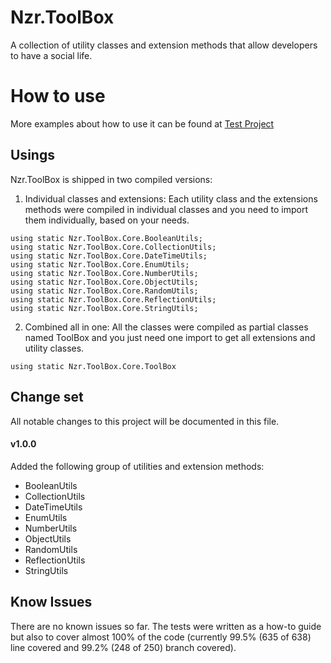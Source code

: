 ﻿# Nzr.ToolBox   
A collection of utility classes and extension methods that allow developers to have a social life.

# How to use

More examples about how to use it can be found at [Test Project](https://raw.githubusercontent.com/marionzr/Nzr.ToolBox/master/dotnet/Nzr.ToolBox.Core.Tests)


## Usings

Nzr.ToolBox is shipped in two compiled versions:
1. Individual classes and extensions: Each utility class and the extensions methods were compiled in individual classes and
you need to import them individually, based on your needs.

```
using static Nzr.ToolBox.Core.BooleanUtils;
using static Nzr.ToolBox.Core.CollectionUtils;
using static Nzr.ToolBox.Core.DateTimeUtils;
using static Nzr.ToolBox.Core.EnumUtils;
using static Nzr.ToolBox.Core.NumberUtils;
using static Nzr.ToolBox.Core.ObjectUtils;
using static Nzr.ToolBox.Core.RandomUtils;
using static Nzr.ToolBox.Core.ReflectionUtils;
using static Nzr.ToolBox.Core.StringUtils;
```

2. Combined all in one: All the classes were compiled as partial classes named ToolBox and you just need one import to get
all extensions and utility classes.

```
using static Nzr.ToolBox.Core.ToolBox
```

## Change set

All notable changes to this project will be documented in this file.

#### v1.0.0
Added the following group of utilities and extension methods:
* BooleanUtils
* CollectionUtils
* DateTimeUtils
* EnumUtils
* NumberUtils
* ObjectUtils
* RandomUtils
* ReflectionUtils
* StringUtils

## Know Issues

There are no known issues so far. The tests were written as a how-to guide but also to cover almost 100% of the code (currently 99.5% (635 of 638) line covered and 99.2% (248 of 250) branch covered).

